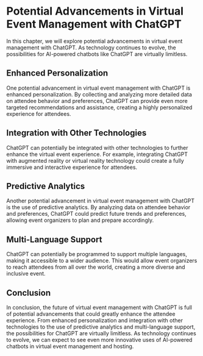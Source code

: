 Potential Advancements in Virtual Event Management with ChatGPT
===========================================================================================================================

In this chapter, we will explore potential advancements in virtual event management with ChatGPT. As technology continues to evolve, the possibilities for AI-powered chatbots like ChatGPT are virtually limitless.

Enhanced Personalization
------------------------

One potential advancement in virtual event management with ChatGPT is enhanced personalization. By collecting and analyzing more detailed data on attendee behavior and preferences, ChatGPT can provide even more targeted recommendations and assistance, creating a highly personalized experience for attendees.

Integration with Other Technologies
-----------------------------------

ChatGPT can potentially be integrated with other technologies to further enhance the virtual event experience. For example, integrating ChatGPT with augmented reality or virtual reality technology could create a fully immersive and interactive experience for attendees.

Predictive Analytics
--------------------

Another potential advancement in virtual event management with ChatGPT is the use of predictive analytics. By analyzing data on attendee behavior and preferences, ChatGPT could predict future trends and preferences, allowing event organizers to plan and prepare accordingly.

Multi-Language Support
----------------------

ChatGPT can potentially be programmed to support multiple languages, making it accessible to a wider audience. This would allow event organizers to reach attendees from all over the world, creating a more diverse and inclusive event.

Conclusion
----------

In conclusion, the future of virtual event management with ChatGPT is full of potential advancements that could greatly enhance the attendee experience. From enhanced personalization and integration with other technologies to the use of predictive analytics and multi-language support, the possibilities for ChatGPT are virtually limitless. As technology continues to evolve, we can expect to see even more innovative uses of AI-powered chatbots in virtual event management and hosting.
